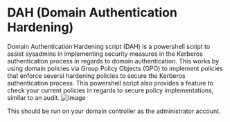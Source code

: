 # DAH (Domain Authentication Hardening)
Domain Authentication Hardening script (DAH) is a powershell script to assist sysadmins in implementing security measures in the Kerberos authentication process in regards to domain authentication. 
This works by using domain policies via Group Policy Objects (GPO) to implement policies that enforce several hardening policies to secure the Kerberos authentication process. 
This powershell script also provides a feature to check your current policies in regards to secure policy implementations, similar to an audit.
![image](https://github.com/DAH-projectakhir/DAH/assets/115607541/4628909b-1bd7-4394-bf60-aa8de663c3eb)

This should be run on your domain controller as the administrator account.
